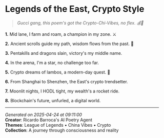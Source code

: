 # Legends of the East, Crypto Style

> *Gucci gang, this poem's got the Crypto-Chi-Vibes, no flex. 💰🧧*

**1.** Mid lane, I farm and roam, a champion in my zone. ⚔️


**2.** Ancient scrolls guide my path, wisdom flows from the past. 🏮


**3.** Pentakills and dragons slain, victory's my middle name.


**4.** In the arena, I'm a star, no challenge too far.


**5.** Crypto dreams of lambos, a modern-day quest. 🚀


**6.** From Shanghai to Shenzhen, the East's crypto trendsetter.


**7.** Moonlit nights, I HODL tight, my wealth's a rocket ride.


**8.** Blockchain's future, unfurled, a digital world.



---

*Generated on 2025-04-24 at 09:11:00*  
**Creator**: Ricardo Barroca's AI Poetry Agent  
**Themes**: League of Legends • China Vibes • Crypto  
**Collection**: A journey through consciousness and reality